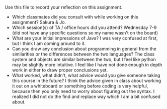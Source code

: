 Use this file to record your reflection on this assignment.

- Which classmates did you consult with while working on this assignment?
 Sakura & Jo. 
- Which session(s) of TA / office hours did you attend?
Wednesday 7-9 (did not have any specific questions so my name wasn't on the board)
- What are your initial impressions of Java? 
I was very confused at first, but I think I am coming around to it. 
- Can you draw any conclusion about programming in general from the similarities or the differences between the two languages? 
The class system and objects are similar between the two, but I feel like python may be slightly more intuitive. I feel like I have not done enough in depth work in either to draw proper conclusions yet. 
- What worked, what didn't, what advice would you give someone taking this course in the future?
I think the advice given in class about working it out on a whiteboard or something before coding is very helpful, because then you only need to worry about figuring out the syntax. I realized I did not do the find and replace way which I am a bit confused about. 